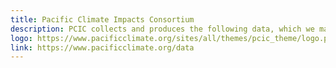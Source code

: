 ```yaml
---
title: Pacific Climate Impacts Consortium
description: PCIC collects and produces the following data, which we make publicly available with an open license -- Daily Gridded Meteorological Datasets, BC Station Data, High Resolution PRISM Climatology, Downscaled Climate Scenarios, Gridded and Station Hydrologic Model Outputs, and Future-Shifted Weather Files.
logo: https://www.pacificclimate.org/sites/all/themes/pcic_theme/logo.png
link: https://www.pacificclimate.org/data
---
```

